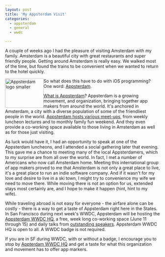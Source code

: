 ```yaml
---
layout: post
title: 'My Appsterdam Visit'
categories:
  - appsterdam
  - general
  - wwdc

---
```


A couple of weeks ago I had the pleasure of visiting Amsterdam with my family. Amsterdam is a beautiful city with great restaurants and super friendly people. Getting around Amsterdam is really easy. We walked most of the time, but found the trains to be convenient when we wanted to return to the hotel quickly. 

<img src="http://learnipadprogramming.com/files/2012/06/appsterdam-logo-smaller.png" alt="Appsterdam logo smaller" border="0" width="125" height="96" style="float:left" /> So what does this have to do with iOS programming? One word: <a href="http://appsterdam.rs/">Appsterdam</a>.

<a href="http://mur.mu.rs/?p=196">What is Appsterdam</a>? Appsterdam is a growing movement, and organization, bringing together app makers from around the world. It's anchored in Amsterdam, a city with a diverse population of some of the friendliest people in the world. <a href="http://www.meetup.com/Appsterdam/">Appsterdam hosts various meet-ups</a>, from weekly luncheon lectures and to monthly family fun weekend. And they even provide a co-working space available to those living in Amsterdam as well as for those just visiting.

As luck would have it, I had an opportunity to speak at one of the Appsterdam luncheons, and I attended a social gathering later that evening. This gave me a chance to meeting many of the local Appsterdamers, which to my surprise are from all over the world. In fact, I met a number of Americans who now call Amsterdam home. Meeting this international group of app makers proved to me that Amsterdam is not only a great place to live, it's a great place to run an indie software company. And if it wasn't for my love and desire to live in a ski town, I might try to convenience my wife we need to move there. While moving there is not an option for us, extended stays most certainly are, and I hope to make it happen (hint, hint to my wife).

While traveling abroad is not easy for everyone - the airfare alone can be costly - there is a way to get a taste of Appsterdam right here in the States. In San Francisco during next week's WWDC, Appsterdam will be hosting the <a href="http://www.robelkin.com/wwdc/">Appsterdam WWDC HQ</a>, a free, week long co-working space (June 11 through 15) and daily talks from <a href="http://www.robelkin.com/wwdc/speakers.html">outstanding speakers</a>. Appsterdam WWDC HQ is open to all. A WWDC badge is not required. 

If you are in SF during WWDC, with or without a badge, I encourage you to stop by <a href="http://www.robelkin.com/wwdc/">Appterdam WWDC HQ</a> and get a taste for what this organization and movement has to offer app markers.
